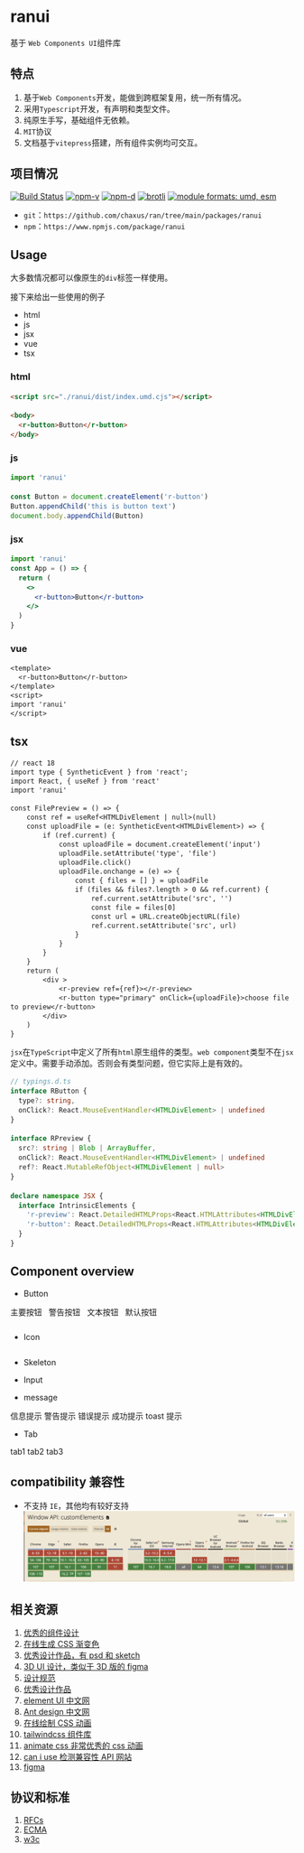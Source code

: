 # ranui

基于 `Web Components UI`组件库

## 特点

1. 基于`Web Components`开发，能做到跨框架复用，统一所有情况。
2. 采用`Typescript`开发，有声明和类型文件。
3. 纯原生手写，基础组件无依赖。
4. `MIT`协议
5. 文档基于`vitepress`搭建，所有组件实例均可交互。

## 项目情况

<a href="https://github.com/chaxus/ran/actions"><img src="https://img.shields.io/github/actions/workflow/status/chaxus/ran/ci.yml" alt="Build Status"></a>
<a href="https://npmjs.com/package/ranui"><img src="https://img.shields.io/npm/v/ranui.svg" alt="npm-v"></a>
<a href="https://npmjs.com/package/ranui"><img src="https://img.shields.io/npm/dt/ranui.svg" alt="npm-d"></a>
<a href="https://bundlephobia.com/result?p=ranui"><img src="https://img.badgesize.io/https:/unpkg.com/ranui/dist/index.umd.cjs?label=brotli&compression=brotli" alt="brotli"></a>
<a href="#alternative-installation-methods"><img src="https://img.shields.io/badge/module%20formats-umd%2C%20esm-green.svg" alt="module formats: umd, esm"></a>

- `git`：`https://github.com/chaxus/ran/tree/main/packages/ranui`
- `npm`：`https://www.npmjs.com/package/ranui`


## Usage

大多数情况都可以像原生的`div`标签一样使用。

接下来给出一些使用的例子

- html
- js
- jsx
- vue
- tsx

### html

```html
<script src="./ranui/dist/index.umd.cjs"></script>

<body>
  <r-button>Button</r-button>
</body>
```

### js

```js
import 'ranui'

const Button = document.createElement('r-button')
Button.appendChild('this is button text')
document.body.appendChild(Button)
```

### jsx

```jsx
import 'ranui'
const App = () => {
  return (
    <>
      <r-button>Button</r-button>
    </>
  )
}
```

### vue

```vue
<template>
  <r-button>Button</r-button>
</template>
<script>
import 'ranui'
</script>
```

## tsx

```tsx
// react 18 
import type { SyntheticEvent } from 'react';
import React, { useRef } from 'react'
import 'ranui'

const FilePreview = () => {
    const ref = useRef<HTMLDivElement | null>(null)
    const uploadFile = (e: SyntheticEvent<HTMLDivElement>) => {
        if (ref.current) {
            const uploadFile = document.createElement('input')
            uploadFile.setAttribute('type', 'file')
            uploadFile.click()
            uploadFile.onchange = (e) => {
                const { files = [] } = uploadFile
                if (files && files?.length > 0 && ref.current) {
                    ref.current.setAttribute('src', '')
                    const file = files[0]
                    const url = URL.createObjectURL(file)
                    ref.current.setAttribute('src', url)
                }
            }
        }
    }
    return (
        <div >
            <r-preview ref={ref}></r-preview>
            <r-button type="primary" onClick={uploadFile}>choose file to preview</r-button>
        </div>
    )
}
```

`jsx`在`TypeScript`中定义了所有`html`原生组件的类型。`web component`类型不在`jsx`定义中。需要手动添加。否则会有类型问题，但它实际上是有效的。

```ts
// typings.d.ts
interface RButton {
  type?: string,
  onClick?: React.MouseEventHandler<HTMLDivElement> | undefined
}

interface RPreview {
  src?: string | Blob | ArrayBuffer,
  onClick?: React.MouseEventHandler<HTMLDivElement> | undefined
  ref?: React.MutableRefObject<HTMLDivElement | null>
}

declare namespace JSX {
  interface IntrinsicElements {
    'r-preview': React.DetailedHTMLProps<React.HTMLAttributes<HTMLDivElement>, HTMLDivElement> & RPreview
    'r-button': React.DetailedHTMLProps<React.HTMLAttributes<HTMLDivElement>, HTMLDivElement> & RButton
  }
}
```

## Component overview

- Button

<div style="display:inline-block;margin-right: 8px;margin-bottom: 12px;">
     <r-button type="primary">主要按钮</r-button>
</div>
<div style="display:inline-block;margin-right: 8px;margin-bottom: 12px;">
     <r-button type="warning">警告按钮</r-button>
</div>
<div style="display:inline-block;margin-right: 8px;margin-bottom: 12px;">
    <r-button type="text">文本按钮</r-button>
</div>
<div style="display:inline-block;margin-right: 8px;margin-bottom: 12px;">
    <r-button >默认按钮</r-button>
</div>

- Icon

<div style='display:flex'>
     <r-icon name="lock" size="50" ></r-icon>
     <r-icon name="user" size="50" ></r-icon>
     <r-icon name="loading" size="50" color="#1E90FF" spin></r-icon>
</div>

- Skeleton

<div style="width: 100px;margin-top:10px">
    <r-skeleton ></r-skeleton>
</div>
<div style="margin-top:10px">
    <r-skeleton ></r-skeleton>
</div>
<div style="margin-top:10px">
    <r-skeleton ></r-skeleton>
</div>
<div style="width: 200px;margin-top:10px;margin-bottom: 12px;">
    <r-skeleton ></r-skeleton>
</div>

- Input

<div style="display:block;margin-right: 8px;margin-bottom: 12px;">
     <r-input label="user"></r-input>
</div>

<div style="display:block;margin-right: 8px;margin-bottom: 12px;">
     <r-input icon="lock" type="password"></r-input>
</div>

- message

<r-button onclick="message.info('这是一条提示')">信息提示</r-button>
<r-button onclick="message.warning('这是一条提示')">警告提示</r-button>
<r-button onclick="message.error('这是一条提示')">错误提示</r-button>
<r-button onclick="message.success('这是一条提示')">成功提示</r-button>
<r-button onclick="message.toast('这是一条提示')">toast 提示</r-button>

- Tab

<div style="display:block;margin-right: 8px;margin-bottom: 12px;">
   <r-tabs>
      <r-tab label="home" icon="home">tab1</r-tab>
      <r-tab label="message" icon="message">tab2</r-tab>
      <r-tab label="user" icon="user">tab3</r-tab>
   </r-tabs>
</div>


## compatibility 兼容性

- 不支持 `IE`，其他均有较好支持
  ![](../../assets/ranui/customElements.png)

## 相关资源

1. [优秀的组件设计](https://www.checklist.design/)
2. [在线生成 CSS 渐变色](https://webgradients.com/)
3. [优秀设计作品，有 psd 和 sketch](https://webgradients.com/)
4. [3D UI 设计，类似于 3D 版的 figma](https://spline.design/)
5. [设计规范](https://lawsofux.com/)
6. [优秀设计作品](https://dribbble.com/)
7. [element UI 中文网](https://element.eleme.cn/#/zh-CN)
8. [Ant design 中文网](https://ant.design/index-cn)
9. [在线绘制 CSS 动画](https://animista.net/)
10. [tailwindcss 组件库](https://www.tailwindcss.cn/resources)
11. [animate css 非常优秀的 css 动画](https://animate.style/)
12. [can i use 检测兼容性 API 网站](https://caniuse.com/)
13. [figma](https://www.figma.com/)

## 协议和标准

1.  [RFCs](https://www.rfc-editor.org/)
2.  [ECMA](https://www.ecma-international.org/)
3.  [w3c](https://www.w3.org/)
